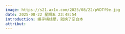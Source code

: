 ```yaml
---
image: https://s21.ax1x.com/2025/08/22/pVDTf9e.jpg
date: 2025-08-22 星期五 23:48:54
introduction: 嫌乎横线晕，就换了空白本
attribut:
---
```

